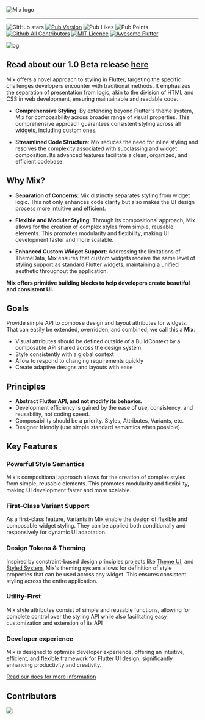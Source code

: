 <picture>
  <source media="(prefers-color-scheme: dark)" srcset="https://raw.githubusercontent.com/leoafarias/mix/main/assets/dark.svg">
  <img alt="Mix logo" src="https://raw.githubusercontent.com/leoafarias/mix/main/assets/light.svg">
</picture>

---

![GitHub stars](https://img.shields.io/github/stars/conceptadev/mix?style=for-the-badge&logo=GitHub&logoColor=black&labelColor=white&color=dddddd)
[![Pub Version](https://img.shields.io/pub/v/mix?label=version&style=for-the-badge)](https://pub.dev/packages/mix/changelog)
![Pub Likes](https://img.shields.io/pub/likes/mix?label=Pub%20Likes&style=for-the-badge)
![Pub Points](https://img.shields.io/pub/points/mix?label=Pub%20Points&style=for-the-badge) [![Github All Contributors](https://img.shields.io/github/all-contributors/leoafarias/mix?style=for-the-badge)](https://github.com/leoafarias/mix/graphs/contributors) [![MIT Licence](https://img.shields.io/github/license/leoafarias/mix?style=for-the-badge&longCache=true)](https://opensource.org/licenses/mit-license.php) [![Awesome Flutter](https://img.shields.io/badge/awesome-flutter-purple?longCache=true&style=for-the-badge)](https://github.com/Solido/awesome-flutter)

![og](https://github.com/conceptadev/mix/assets/435833/4a88bae6-706a-424d-ab24-079eda6db92f)

## Read about our 1.0 Beta release [here](https://github.com/conceptadev/mix/releases/tag/v1.0.0-beta.1)

Mix offers a novel approach to styling in Flutter, targeting the specific challenges developers encounter with traditional methods. It emphasizes the separation of presentation from logic, akin to the division of HTML and CSS in web development, ensuring maintainable and readable code.

- **Comprehensive Styling**: By extending beyond Flutter's theme system, Mix for composability across broader range of visual properties. This comprehensive approach guarantees consistent styling across all widgets, including custom ones.

- **Streamlined Code Structure**: Mix reduces the need for inline styling and resolves the complexity associated with subclassing and widget composition. Its advanced features facilitate a clean, organized, and efficient codebase.

## Why Mix?

- **Separation of Concerns**: Mix distinctly separates styling from widget logic. This not only enhances code clarity but also makes the UI design process more intuitive and efficient.

- **Flexible and Modular Styling**: Through its compositional approach, Mix allows for the creation of complex styles from simple, reusable elements. This promotes modularity and flexibility, making UI development faster and more scalable.

- **Enhanced Custom Widget Support**: Addressing the limitations of ThemeData, Mix ensures that custom widgets receive the same level of styling support as standard Flutter widgets, maintaining a unified aesthetic throughout the application.

**Mix offers primitive building blocks to help developers create beautiful and consistent UI.**

## Goals

Provide simple API to compose design and layout attributes for widgets. That can easily be extended, overridden, and combined; we call this a **Mix**.

- Visual attributes should be defined outside of a BuildContext by a composable API shared across the design system.
- Style consistently with a global context
- Allow to respond to changing requirements quickly
- Create adaptive designs and layouts with ease

## Principles

- **Abstract Flutter API, and not modify its behavior.**
- Development efficiency is gained by the ease of use, consistency, and reusability, not coding speed.
- Composability should be a priority. Styles, Attributes, Variants, etc.
- Designer friendly (use simple standard semantics when possible).

## Key Features

### Powerful Style Semantics

Mix's compositional approach allows for the creation of complex styles from simple, reusable elements. This promotes modularity and flexibility, making UI development faster and more scalable.

### First-Class Variant Support

As a first-class feature, Variants in Mix enable the design of flexible and composable widget styling. They can be applied both conditionally and responsively for dynamic UI adaptation.

### Design Tokens & Theming

Inspired by constraint-based design principles projects like [Theme UI](https://theme-ui.com/), and [Styled System](https://github.com/styled-system/styled-system), Mix's theming system allows for definition of style properties that can be used across any widget. This ensures consistent styling across the entire application.

### Utility-First

Mix style attributes consist of simple and reusable functions, allowing for complete control over the styling API while also facilitating easy customization and extension of its API

### Developer experience

Mix is designed to optimize developer experience, offering an intuitive, efficient, and flexible framework for Flutter UI design, significantly enhancing productivity and creativity.

[Read our docs for more information](https://www.fluttermix.com)

## Contributors

<a href="https://github.com/conceptadev/mix/graphs/contributors">
  <img src="https://contrib.rocks/image?repo=conceptadev/mix" />
</a>

